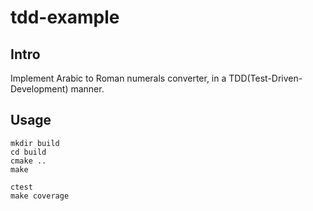 # tdd-example

## Intro
Implement Arabic to Roman numerals converter, in a TDD(Test-Driven-Development) manner.

## Usage
```
mkdir build
cd build
cmake ..
make

ctest
make coverage
```